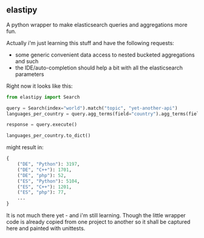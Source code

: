 ## elastipy

A python wrapper to make elasticsearch queries and aggregations more fun.

Actually i'm just learning this stuff and have the following requests:
- some generic convenient data access to nested bucketed aggregations and such
- the IDE/auto-completion should help a bit with all the elasticsearch parameters

Right now it looks like this:
```python
from elastipy import Search

query = Search(index="world").match("topic", "yet-another-api")
languages_per_country = query.agg_terms(field="country").agg_terms(field="language")

response = query.execute()

languages_per_country.to_dict()
```
might result in:
```python
{
    ("DE", "Python"): 3197,
    ("DE", "C++"): 1701,
    ("DE", "php"): 52,
    ("ES", "Python"): 5104,
    ("ES", "C++"): 1201,
    ("ES", "php"): 77,
    ...
}
```

It is not much there yet - and i'm still learning. Though the little wrapper code is already copied from 
one project to another so it shall be captured here and painted with unittests.
  